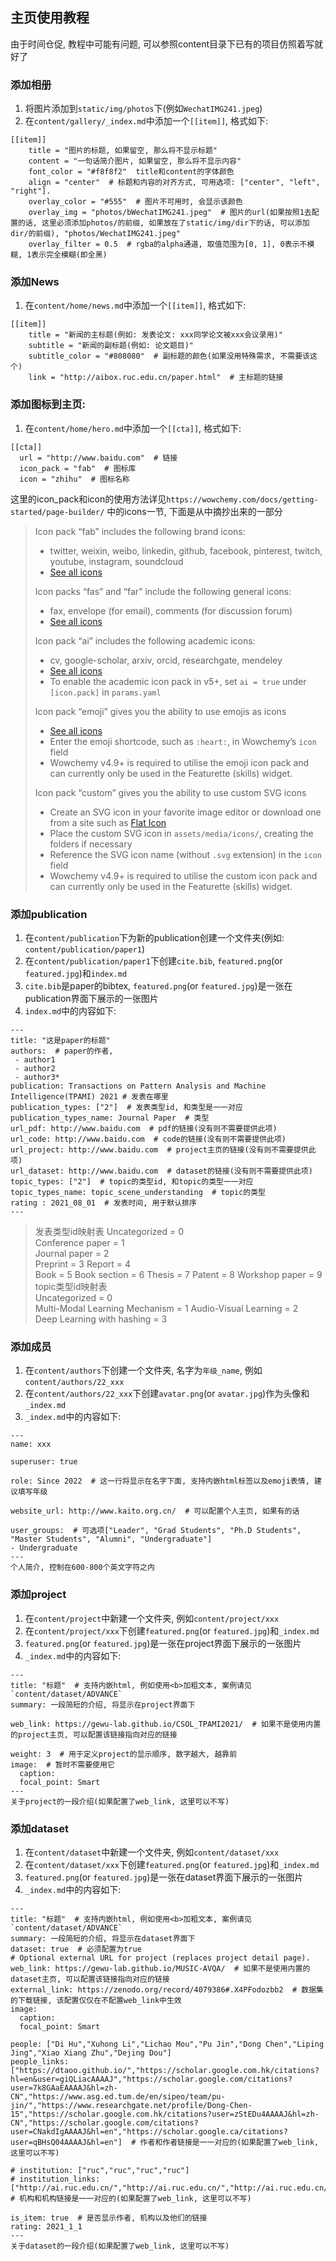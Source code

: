 ## 主页使用教程
由于时间仓促, 教程中可能有问题, 可以参照content目录下已有的项目仿照着写就好了

### 添加相册
1. 将图片添加到`static/img/photos`下(例如`WechatIMG241.jpeg`)  
2. 在`content/gallery/_index.md`中添加一个`[[item]]`, 格式如下:
```
[[item]]
    title = "图片的标题, 如果留空, 那么将不显示标题"
    content = "一句话简介图片, 如果留空, 那么将不显示内容"
    font_color = "#f8f8f2"  title和content的字体颜色
    align = "center"  # 标题和内容的对齐方式, 可用选项: ["center", "left", "right"].
    overlay_color = "#555"  # 图片不可用时, 会显示该颜色
    overlay_img = "photos/bWechatIMG241.jpeg"  # 图片的url(如果按照1去配置的话, 这里必须添加photos/的前缀, 如果放在了static/img/dir下的话, 可以添加dir/的前缀), "photos/WechatIMG241.jpeg"
    overlay_filter = 0.5  # rgba的alpha通道, 取值范围为[0, 1], 0表示不模糊, 1表示完全模糊(即全黑)
```

### 添加News
1. 在`content/home/news.md`中添加一个`[[item]]`, 格式如下:
```
[[item]]
    title = "新闻的主标题(例如: 发表论文: xxx同学论文被xxx会议录用)"
    subtitle = "新闻的副标题(例如: 论文题目)"
    subtitle_color = "#808080"  # 副标题的颜色(如果没用特殊需求, 不需要该这个)
    link = "http://aibox.ruc.edu.cn/paper.html"  # 主标题的链接
```

### 添加图标到主页:
1. 在`content/home/hero.md`中添加一个`[[cta]]`, 格式如下:
```
[[cta]]
  url = "http://www.baidu.com"  # 链接
  icon_pack = "fab"  # 图标库
  icon = "zhihu"  # 图标名称
```
这里的icon_pack和icon的使用方法详见`https://wowchemy.com/docs/getting-started/page-builder/` 中的icons一节, 下面是从中摘抄出来的一部分
> Icon pack “fab” includes the following brand icons:
> - twitter, weixin, weibo, linkedin, github, facebook, pinterest, twitch, youtube, instagram, soundcloud
> - [See all icons](https://fontawesome.com/icons?d=gallery&s=brands)  
> 
> Icon packs “fas” and “far” include the following general icons:
> - fax, envelope (for email), comments (for discussion forum)
> - [See all icons](https://fontawesome.com/icons?d=gallery&s=regular,solid)  
>   
> Icon pack “ai” includes the following academic icons:
> - cv, google-scholar, arxiv, orcid, researchgate, mendeley
> - [See all icons](https://jpswalsh.github.io/academicons/)
> - To enable the academic icon pack in v5+, set `ai = true` under `[icon.pack]` in `params.yaml`  
> 
> Icon pack “emoji” gives you the ability to use emojis as icons  
> - [See all icons](https://github.com/ikatyang/emoji-cheat-sheet/blob/master/README.md)  
> - Enter the emoji shortcode, such as `:heart:`, in Wowchemy’s `icon` field
> - Wowchemy v4.9+ is required to utilise the emoji icon pack and can currently only be used in the Featurette (skills) widget.
>  
> Icon pack “custom” gives you the ability to use custom SVG icons
> - Create an SVG icon in your favorite image editor or download one from a site such as [Flat Icon](https://www.flaticon.com/)
> - Place the custom SVG icon in `assets/media/icons/`, creating the folders if necessary
> - Reference the SVG icon name (without `.svg` extension) in the `icon` field
> - Wowchemy v4.9+ is required to utilise the custom icon pack and can currently only be used in the Featurette (skills) widget.

### 添加publication
1. 在`content/publication`下为新的publication创建一个文件夹(例如: `content/publication/paper1`)
2. 在`content/publication/paper1`下创建`cite.bib`, `featured.png`(or `featured.jpg`)和`index.md`  
3. `cite.bib`是paper的bibtex, `featured.png`(or `featured.jpg`)是一张在publication界面下展示的一张图片
4. `index.md`中的内容如下:
```
---
title: "这是paper的标题"  
authors:  # paper的作者, 
 - author1
 - author2
 - author3*  
publication: Transactions on Pattern Analysis and Machine Intelligence(TPAMI) 2021 # 发表在哪里  
publication_types: ["2"]  # 发表类型id, 和类型是一一对应  
publication_types_name: Journal Paper  # 类型
url_pdf: http://www.baidu.com  # pdf的链接(没有则不需要提供此项)
url_code: http://www.baidu.com  # code的链接(没有则不需要提供此项)
url_project: http://www.baidu.com  # project主页的链接(没有则不需要提供此项)
url_dataset: http://www.baidu.com  # dataset的链接(没有则不需要提供此项)
topic_types: ["2"]  # topic的类型id, 和topic的类型一一对应
topic_types_name: topic_scene_understanding  # topic的类型
rating : 2021_08_01  # 发表时间, 用于默认排序
---
```
> 发表类型id映射表
> Uncategorized = 0  
> Conference paper = 1  
> Journal paper = 2  
> Preprint = 3
> Report = 4  
> Book = 5
> Book section = 6
> Thesis = 7
> Patent = 8
> Workshop paper = 9  
> topic类型id映射表  
> Uncategorized = 0  
> Multi-Modal Learning Mechanism = 1
> Audio-Visual Learning = 2  
> Deep Learning with hashing = 3  

### 添加成员  
1. 在`content/authors`下创建一个文件夹, 名字为`年级_name`, 例如`content/authors/22_xxx`  
2. 在`content/authors/22_xxx`下创建`avatar.png`(or `avatar.jpg`)作为头像和`_index.md`  
3. `_index.md`中的内容如下:
```
---
name: xxx

superuser: true

role: Since 2022  # 这一行将显示在名字下面, 支持内嵌html标签以及emoji表情, 建议填写年级

website_url: http://www.kaito.org.cn/  # 可以配置个人主页, 如果有的话

user_groups:  # 可选项["Leader", "Grad Students", "Ph.D Students", "Master Students", "Alumni", "Undergraduate"]
- Undergraduate
---
个人简介, 控制在600-800个英文字符之内
```

### 添加project    
1. 在`content/project`中新建一个文件夹, 例如`content/project/xxx`
2. 在`content/project/xxx`下创建`featured.png`(or `featured.jpg`)和`_index.md`  
3. `featured.png`(or `featured.jpg`)是一张在project界面下展示的一张图片  
4. `_index.md`中的内容如下:  
```
---
title: "标题"  # 支持内嵌html, 例如使用<b>加粗文本, 案例请见`content/dataset/ADVANCE` 
summary: 一段简短的介绍, 将显示在project界面下

web_link: https://gewu-lab.github.io/CSOL_TPAMI2021/  # 如果不是使用内置的project主页, 可以配置该链接指向对应的链接

weight: 3  # 用于定义project的显示顺序, 数字越大, 越靠前
image:  # 暂时不需要使用它
  caption:
  focal_point: Smart
---
关于project的一段介绍(如果配置了web_link, 这里可以不写)
```


### 添加dataset
1. 在`content/dataset`中新建一个文件夹, 例如`content/dataset/xxx`
2. 在`content/dataset/xxx`下创建`featured.png`(or `featured.jpg`)和`_index.md`  
3. `featured.png`(or `featured.jpg`)是一张在dataset界面下展示的一张图片  
4. `_index.md`中的内容如下:  

```
---
title: "标题"  # 支持内嵌html, 例如使用<b>加粗文本, 案例请见`content/dataset/ADVANCE`  
summary: 一段简短的介绍, 将显示在dataset界面下  
dataset: true  # 必须配置为true
# Optional external URL for project (replaces project detail page).
web_link: https://gewu-lab.github.io/MUSIC-AVQA/  # 如果不是使用内置的dataset主页, 可以配置该链接指向对应的链接
external_link: https://zenodo.org/record/4079386#.X4PFodozbb2  # 数据集的下载链接, 该配置仅仅在不配置web_link中生效
image:
  caption: 
  focal_point: Smart

people: ["Di Hu","Xuhong Li","Lichao Mou","Pu Jin","Dong Chen","Liping Jing","Xiao Xiang Zhu","Dejing Dou"]
people_links: ["https://dtaoo.github.io/","https://scholar.google.com.hk/citations?hl=en&user=giQLiacAAAAJ","https://scholar.google.com/citations?user=7k8GAaEAAAAJ&hl=zh-CN","https://www.asg.ed.tum.de/en/sipeo/team/pu-jin/","https://www.researchgate.net/profile/Dong-Chen-15","https://scholar.google.com.hk/citations?user=zStEDu4AAAAJ&hl=zh-CN","https://scholar.google.com/citations?user=CNakdIgAAAAJ&hl=en","https://scholar.google.ca/citations?user=qBHsQ04AAAAJ&hl=en"]  # 作者和作者链接是一一对应的(如果配置了web_link, 这里可以不写)

# institution: ["ruc","ruc","ruc","ruc"]
# institution_links: ["http://ai.ruc.edu.cn/","http://ai.ruc.edu.cn/","http://ai.ruc.edu.cn/","http://ai.ruc.edu.cn/"]  # 机构和机构链接是一一对应的(如果配置了web_link, 这里可以不写)

is_item: true  # 是否显示作者, 机构以及他们的链接
rating: 2021_1_1
---
关于dataset的一段介绍(如果配置了web_link, 这里可以不写)
```